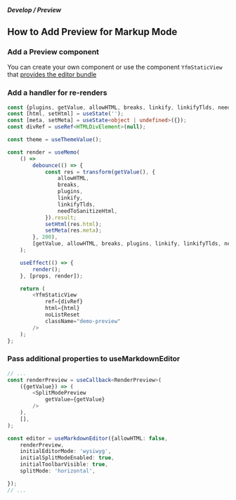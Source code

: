 ##### Develop / Preview

## How to Add Preview for Markup Mode

### Add a Preview component

You can create your own component or use the component `YfmStaticView` that [provides the editor bundle](https://github.com/gravity-ui/markdown-editor/blob/main/src/view/components/YfmHtml/YfmStaticView.tsx)

### Add a handler for re-renders

```ts
const {plugins, getValue, allowHTML, breaks, linkify, linkifyTlds, needToSanitizeHtml} = props;
const [html, setHtml] = useState('');
const [meta, setMeta] = useState<object | undefined>({});
const divRef = useRef<HTMLDivElement>(null);

const theme = useThemeValue();

const render = useMemo(
    () =>
        debounce(() => {
            const res = transform(getValue(), {
                allowHTML,
                breaks,
                plugins,
                linkify,
                linkifyTlds,
                needToSanitizeHtml,
            }).result;
            setHtml(res.html);
            setMeta(res.meta);
        }, 200),
        [getValue, allowHTML, breaks, plugins, linkify, linkifyTlds, needToSanitizeHtml, theme],
    );

    useEffect(() => {
        render();
    }, [props, render]);

    return (
        <YfmStaticView
            ref={divRef}
            html={html}
            noListReset
            className="demo-preview"
        />
    );
};
```
### Pass additional properties to useMarkdownEditor

```ts
// ...
const renderPreview = useCallback<RenderPreview>(
    ({getValue}) => (
        <SplitModePreview
            getValue={getValue}
        />
    ),
    [],
);

const editor = useMarkdownEditor({allowHTML: false,
    renderPreview,
    initialEditorMode: 'wysiwyg',
    initialSplitModeEnabled: true,
    initialToolbarVisible: true,
    splitMode: 'horizontal',

});
// ...
```
